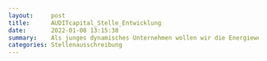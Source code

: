 ```yaml
---
layout:     post
title:      AUDITcapital_Stelle_Entwicklung
date:       2022-01-08 13:15:38
summary:    Als junges dynamisches Unternehmen wollen wir die Energiewende und nachhaltige Vorhaben voranbringen.
categories: Stellenausschreibung
---
```


<object data="{{ site.url }}/pdfs/AUDITcapital_Stelle_Entwicklung.pdf" width="650" height="800" type='application/pdf'></object>
